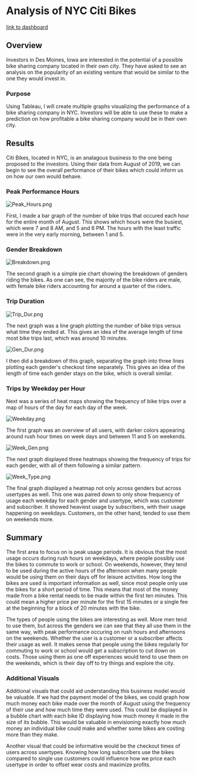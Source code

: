# Analysis of NYC Citi Bikes
[link to dashboard](https://public.tableau.com/app/profile/rowena.quinn/viz/NYCCitiBikes_16490063899820/Story1?publish=yes)
## Overview
Investors in Des Moines, Iowa are interested in the potential of a possible bike sharing company located in their own city. They have asked to see an analysis on the popularity of an existing venture that would be similar to the one they would invest in.
### Purpose
Using Tableau, I will create multiple graphs visualizing the performance of a bike sharing company in NYC. Investors will be able to use these to make a prediction on how profitable a bike sharing company would be in their own city.
## Results
Citi Bikes, located in NYC, is an analagous business to the one being proposed to the investors. Using their data from August of 2019, we can begin to see the overall performance of their bikes which could inform us on how our own would behave. 
### Peak Performance Hours
![Peak_Hours.png](https://github.com/Lavernus/Bikesharing/blob/main/Images/Peak_Hours.png)

First, I made a bar graph of the number of bike trips that occured each hour for the entire month of August. This shows which hours were the busiest, which were 7 and 8 AM, and 5 and 6 PM. The hours with the least traffic were in the very early morning, between 1 and 5.
### Gender Breakdown
![Breakdown.png](https://github.com/Lavernus/Bikesharing/blob/main/Images/Breakdown.png)

The second graph is a simple pie chart showing the breakdown of genders riding the bikes. As one can see, the majority of the bike riders are male, with female bike riders accounting for around a quarter of the riders.
### Trip Duration
![Trip_Dur.png](https://github.com/Lavernus/Bikesharing/blob/main/Images/Trip_Dur.png)

The next graph was a line graph plotting the number of bike trips versus what time they ended at. This gives an idea of the average length of time most bike trips last, which was around 10 minutes.

![Gen_Dur.png](https://github.com/Lavernus/Bikesharing/blob/main/Images/Gen_Dur.png)

I then did a breakdown of this graph, separating the graph into three lines plotting each gender's checkout time separately. This gives an idea of the length of time each gender stays on the bike, which is overall similar.
### Trips by Weekday per Hour
Next was a series of heat maps showing the frequency of bike trips over a map of hours of the day for each day of the week.

![Weekday.png](https://github.com/Lavernus/Bikesharing/blob/main/Images/Weekday.png)

The first graph was an overview of all users, with darker colors appearing around rush hour times on week days and between 11 and 5 on weekends. 

![Week_Gen.png](https://github.com/Lavernus/Bikesharing/blob/main/Images/Week_Gen.png)

The next graph displayed three heatmaps showing the frequency of trips for each gender, with all of them following a similar pattern.

![Week_Type.png](https://github.com/Lavernus/Bikesharing/blob/main/Images/Week_Type.png)

The final graph displayed a heatmap not only across genders but across usertypes as well. This one was paired down to only show frequency of usage each weekday for each gender and usertype, which was customer and subscriber. It showed heaviest usage by subscribers, with their usage happening on weekdays. Customers, on the other hand, tended to use them on weekends more.
## Summary
The first area to focus on is peak usage periods. It is obvious that the most usage occurs during rush hours on weekdays, where people possibly use the bikes to commute to work or school. On weekends, however, they tend to be used during the active hours of the afternoon when many people would be using them on their days off for leisure activities. How long the bikes are used is important information as well, since most people only use the bikes for a short period of time. This means that most of the money made from a bike rental needs to be made within the first ten minutes. This could mean a higher price per minute for the first 15 minutes or a single fee at the beginning for a block of 20 minutes with the bike. 

The types of people using the bikes are interesting as well. More men tend to use them, but across the genders we can see that they all use them in the same way, with peak performance occuring on rush hours and afternoons on the weekends. Whether the user is a customer or a subscriber affects their usage as well. It makes sense that people using the bikes regularly for commuting to work or school would get a subscription to cut down on costs. Those using them as one off experiences would tend to use them on the weekends, which is their day off to try things and explore the city. 

### Additional Visuals
Additional visuals that could aid understanding this business model would be valuable. If we had the payment model of the bikes, we could graph how much money each bike made over the month of August using the frequency of their use and how much time they were used. This could be displayed in a bubble chart with each bike ID displaying how much money it made in the size of its bubble. This would be valuable in envisioning exactly how much money an individual bike could make and whether some bikes are costing more than they make.  

Another visual that could be informative would be the checkout times of users across usertypes. Knowing how long subscribers use the bikes compared to single use customers could influence how we price each usertype in order to offset wear costs and maximize profits.